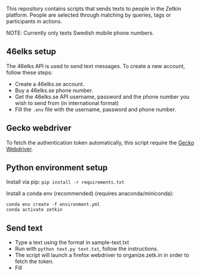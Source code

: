 This repository contains scripts that sends texts to people in the Zetkin platform.
People are selected through matching by queries, tags or participants in actions.

NOTE: Currently only texts Swedish mobile phone numbers.

## 46elks setup
The 46elks API is used to send text messages.
To create a new account, follow these steps:
- Create a 46elks.se account.
- Buy a 46elks.se phone number.
- Get the 46elks.se API username, password and the phone number you wish to send from (in international format)
- Fill the `.env` file with the username, password and phone number.

## Gecko webdriver
To fetch the authentication token automatically, this script require the [Gecko Webdriver](https://github.com/mozilla/geckodriver/releases).

## Python environment setup
Install via pip:
```pip install -r requirements.txt```

Install a conda env (recommended) (requires anaconda/miniconda):
```
conda env create -f environment.yml
conda activate zetkin
```

## Send text
- Type a text using the format in sample-text.txt
- Run with `python text.py text.txt`, follow the instructions.
- The script will launch a firefox webdriver to organize.zetk.in in order to fetch the token.
- Fill
